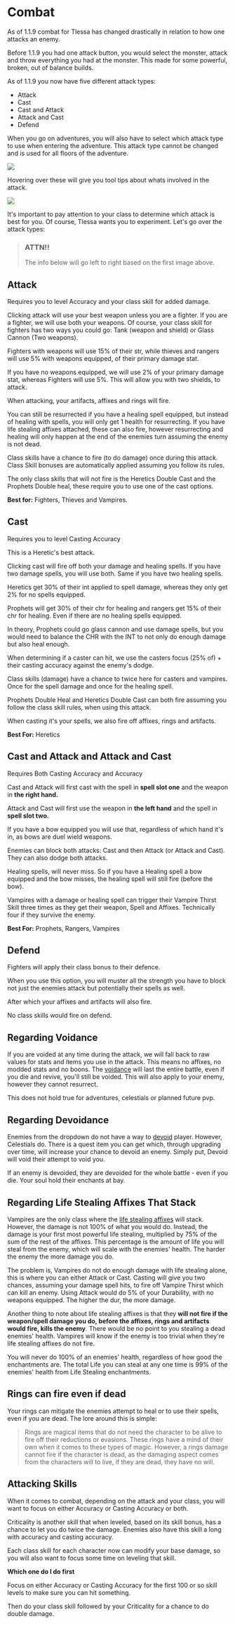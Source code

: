 # Combat

As of 1.1.9 combat for Tlessa has changed drastically in relation to how one attacks an enemy.

Before 1.1.9 you had one attack button, you would select the monster, attack and throw everything you had at the monster. 
This made for some powerful, broken, out of balance builds.

As of 1.1.9 you now have five different attack types:

- Attack
- Cast
- Cast and Attack
- Attack and Cast
- Defend

When you go on adventures, you will also have to select which attack type to use when entering the adventure. 
This attack type cannot be changed and is used for all floors of the adventure.

<div class="mb-4">
    <a href="/storage/info/combat/images/attack.png" class="glightbox">
        <img src="/storage/info/combat/images/attack.png" class="img-fluid" />
    </a>
</div>

Hovering over these will give you tool tips about whats involved in the attack.

<div class="mb-4">
    <a href="/storage/info/combat/images/attack-info.png" class="glightbox">
        <img src="/storage/info/combat/images/attack-info.png" class="img-fluid" />
    </a>
</div>

It&#39;s important to pay attention to your class to determine which attack is best for you. Of course, Tlessa wants you to experiment. Let&#39;s go over the attack types:

> ### ATTN!!
> 
> The info below will go left to right based on the first image above.

## Attack

Requires you to level Accuracy and your class skill for added damage.

Clicking attack will use your best weapon unless you are a fighter. If you are a fighter, we will use both your weapons. 
Of course, your class skill for fighters has two ways you could go: Tank (weapon and shield) or Glass Cannon (Two weapons).

Fighters with weapons will use 15% of their str, while thieves and rangers will use 5% with weapons equipped, of their primary damage stat.

If you have no weapons equipped, we will use 2% of your primary damage stat, whereas Fighters will use 5%. This will allow you with two shields, to attack.

When attacking, your artifacts, affixes and rings will fire.

You can still be resurrected if you have a healing spell equipped, but instead of healing with spells, you will only get 1 health for resurrecting. If you have life stealing affixes attached, these can also fire, 
however resurrecting and healing will only happen at the end of the enemies turn assuming the enemy is not dead.

Class skills have a chance to fire (to do damage) once during this attack. Class Skill bonuses are automatically applied assuming you follow its rules.

The only class skills that will not fire is the Heretics Double Cast and the Prophets Double heal, these require you to use one of the cast options.

**Best for:** Fighters, Thieves and Vampires.

## Cast

Requires you to level Casting Accuracy

This is a Heretic's best attack.

Clicking cast will fire off both your damage and healing spells. If you have two damage spells, you will use both. Same if you have two healing spells.

Heretics get 30% of their int applied to spell damage, whereas they only get 2% for no spells equipped.

Prophets will get 30% of their chr for healing and rangers get 15% of their chr for healing. Even if there are no healing spells equipped.

In theory, Prophets could go glass cannon and use damage spells, but you would need to balance the CHR with the INT to not only do enough damage but also
heal enough.

When determining if a caster can hit, we use the casters focus (25% of) + their casting accuracy against the enemy&#39;s dodge.

Class skills (damage) have a chance to twice here for casters and vampires. Once for the spell damage and once for the healing spell.

Prophets Double Heal and Heretics Double Cast can both fire assuming you follow the class skill rules, when using this attack.

When casting it&#39;s your spells, we also fire off affixes, rings and artifacts.

**Best For:** Heretics

## Cast and Attack and Attack and Cast

Requires Both Casting Accuracy and Accuracy

Cast and Attack will first cast with the spell in **spell slot one** and the weapon in **the right hand.**

Attack and Cast will first use the weapon in **the left hand** and the spell in **spell slot two.**

If you have a bow equipped you will use that, regardless of which hand it&#39;s in, as bows are duel wield weapons.

Enemies can block both attacks: Cast and then Attack (or Attack and Cast). They can also dodge both attacks.

Healing spells, will never miss. So if you have a Healing spell a bow equipped and the bow misses, the healing spell will still fire (before the bow).

Vampires with a damage or healing spell can trigger their Vampire Thirst Skill three times as they get their weapon, Spell and Affixes. Technically four
if they survive the enemy.

**Best For:** Prophets, Rangers, Vampires

## Defend

Fighters will apply their class bonus to their defence.

When you use this option, you will muster all the strength you have to block not just the enemies attack but potentially their spells as well.

After which your affixes and artifacts will also fire.

No class skills would fire on defend.

## Regarding Voidance

If you are voided at any time during the attack, we will fall back to raw values for stats and items you use in the attack. 
This means no affixes, no modded stats and no boons. The [voidance](/information/voidance) will last the entire battle, even if you die and revive, you'll still be voided.
This will also apply to your enemy, however they cannot resurrect.

This does not hold true for adventures, celestials or planned future pvp.

## Regarding Devoidance

Enemies from the dropdown do not have a way to [devoid](/information/voidance) player. However, Celestials do. There is a quest item you can get
which, through upgrading over time, will increase your chance to devoid an enemy. Simply put, Devoid will void their attempt to void you.

If an enemy is devoided, they are devoided for the whole battle - even if you die. Your soul hold their enchants at bay.

## Regarding Life Stealing Affixes That Stack

Vampires are the only class where the [life stealing affixes](/information/enchanting) will stack. However, the damage is not 100% of what you would do.
Instead, the damage is your first most powerful life stealing, multiplied by 75% of the sum of the rest of the affixes. This percentage is the amount of
life you will steal from the enemy, which will scale with the enemies' health. The harder the enemy the more damage you do.

The problem is, Vampires do not do enough damage with life stealing alone, this is where you can either Attack or Cast. Casting will give you two chances, assuming your damage spell hits,
to fire off Vampire Thirst which can kill an enemy. Using Attack would do 5% of your Durability, with no weapons equipped. The higher the dur, the more damage.

Another thing to note about life stealing affixes is that they **will not fire if the weapon/spell damage you do, before the affixes, rings and artifacts would fire, kills the enemy**.
There would be no point to you stealing a dead enemies' health. Vampires will know if the enemy is too trivial when they're life stealing affixes do not fire.

You will never do 100% of an enemies' health, regardless of how good the enchantments are. The total Life you can steal at any one time is 99% of the enemies' health from 
Life Stealing enchantments.

## Rings can fire even if dead

Your rings can mitigate the enemies attempt to heal or to use their spells, even if you are dead. The lore around this is simple:

> Rings are magical items that do not need the character to be alive to fire off their reductions or evasions. 
> These rings have a mind of their own when it comes to these types of magic. However, a rings damage cannot fire if the character is dead,
> as the damaging aspect comes from the characters will to live, if they are dead, they have no will.

## Attacking Skills

When it comes to combat, depending on the attack and your class, you will want to focus on either Accuracy or Casting Accuracy or both.

Criticality is another skill that when leveled, based on its skill bonus, has a chance to let you do twice the damage. Enemies also have this skill a long with accuracy and casting accuracy.

Each class skill for each character now can modify your base damage, so you will also want to focus some time on leveling that skill.

**Which one do I do first**

Focus on either Accuracy or Casting Accuracy for the first 100 or so skill levels to make sure you can hit something.

Then do your class skill followed by your Criticality for a chance to do double damage.
